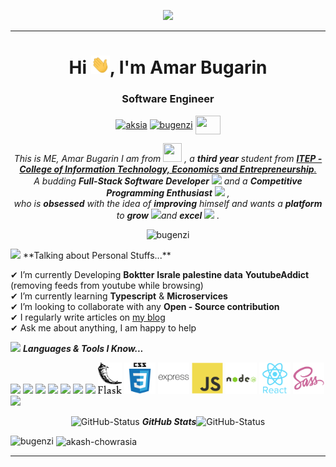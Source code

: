 
<p align="center">
  <img src="https://github.com/thompsonemerson/thompsonemerson/raw/master/cover-thompson.png" height="200"/>
</p>
<hr>
<h1 align="center">Hi <img src="https://raw.githubusercontent.com/ABSphreak/ABSphreak/master/gifs/Hi.gif" width="30px">, I'm Amar Bugarin</h1>
<h3 align="center">Software Engineer </h3>
<p align="center">
<a href="https://www.linkedin.com/in/amar-bugarin-96a6a21a3/" target="blank"><img align="center" src="https://cdn.jsdelivr.net/npm/simple-icons@3.0.1/icons/linkedin.svg" alt="aksia" height="30" width="40" /></a>
<a href="https://twitter.com/Bugenzi98" target="blank"><img align="center" src="https://cdn.jsdelivr.net/npm/simple-icons@3.0.1/icons/twitter.svg" alt="bugenzi" height="30" width="40" /></a>
 <a href = "mailto: amarbugarin@outlook.com"><img align="center" src="https://simpleicons.org/icons/gmail.svg" height="30" width="40" /></a>
  

</p>
</p>



<p align="center">
  <em>
    This is ME, Amar Bugarin I am from   <img src="https://cultofthepartyparrot.com/flags/hd/bosniaandherzegovinaparrot.gif" width="30" height="30"/> , a <b>third year</b> student from <a href="https://www.itep.edu.ba/"> <b>ITEP - College of Information Technology, Economics and Entrepreneurship</b>.</a> <br>
    A budding <b>Full-Stack Software Developer</b> <img src="https://github.com/TheDudeThatCode/TheDudeThatCode/blob/master/Assets/Developer.gif" width="30px"> and a <b>Competitive Programming Enthusiast</b>&nbsp;<img src="https://github.com/TheDudeThatCode/TheDudeThatCode/blob/master/Assets/Designer.gif" width="36px">&nbsp,<br>who is <b>obsessed</b>
    with the idea of <b>improving</b> himself and wants a <b>platform</b> to 
    <b>grow</b> <img src="https://github.com/TheDudeThatCode/TheDudeThatCode/blob/master/Assets/Rocket.gif" width="18px">and 
    <b>excel</b> <img src="https://github.com/TheDudeThatCode/TheDudeThatCode/blob/master/Assets/Medal.gif" width="20px">&nbsp.
  </em> 
  <br>
</p>



<p align="center">
<img src="https://i.giphy.com/media/35KmddtenRJmKhjrvJ/giphy.webp" alt="bugenzi" />
</p>
<img src="https://media.giphy.com/media/ObNTw8Uzwy6KQ/giphy.gif" width="30px">&nbsp;**Talking about Personal Stuffs...**


✔ I’m currently Developing **Boktter** **Israle palestine data** **YoutubeAddict** (removing feeds from youtube while browsing)<br>
✔ I’m currently learning **Typescript** & **Microservices**<br>
✔ I’m looking to collaborate with any **Open - Source contribution**<br>
✔ I regularly write articles on [my blog](https://amarbugarin.com/diary) <br>
✔ Ask me about anything, I am happy to help<br>

 

<img src="https://media.giphy.com/media/ObNTw8Uzwy6KQ/giphy.gif" width="30px">&nbsp;***Languages & Tools I Know...***
<p align="left">
  
  <img height="50" src="https://github.com/uannabi/-/blob/master/resource/python-icon.svg">
  <img height="50" src="https://github.com/uannabi/-/blob/master/resource/jp.svg"> 
   <img height="50" src="https://github.com/uannabi/-/blob/master/resource/docker-ar21.svg"> 
  <img height="50" src="https://github.com/uannabi/-/blob/master/resource/git.svg"> 
   <img height="50" src="https://github.com/uannabi/-/blob/master/resource/linux-ar21.svg">
   <img height="50" src="https://github.com/uannabi/-/blob/master/resource/other/mongodb-ar21.svg"> 
   <img height="50" src="https://github.com/uannabi/-/blob/master/resource/other/postgresql-ar21.svg"> 
   <img height="50" src="https://github.com/Akash-chowrasia/Akash-chowrasia/blob/main/images/flask.svg">
   <img height="50" src="https://raw.githubusercontent.com/devicons/devicon/master/icons/css3/css3-original-wordmark.svg"> 
   <img height="50" src="https://raw.githubusercontent.com/devicons/devicon/master/icons/express/express-original-wordmark.svg">
  <img height="50" src="https://raw.githubusercontent.com/devicons/devicon/master/icons/javascript/javascript-original.svg"> 
   <img height="50" src="https://raw.githubusercontent.com/devicons/devicon/master/icons/nodejs/nodejs-original-wordmark.svg"> 
  <img height="50" src="https://raw.githubusercontent.com/devicons/devicon/master/icons/react/react-original-wordmark.svg"> 
   <img height="50" src="https://raw.githubusercontent.com/devicons/devicon/master/icons/sass/sass-original.svg"> 
   <img height="50" src="  https://raw.githubusercontent.com/detain/svg-logos/780f25886640cef088af994181646db2f6b1a3f8/svg/selenium-logo.svg
">
  
  <p align="center">
 <img src="https://media.giphy.com/media/8UHRm5oY4k4FDxq5QG/giphy.gif" width="30px" alt="GitHub-Status"/>&nbsp;<i><b>GitHub Stats</b></i><img src="https://media.giphy.com/media/8UHRm5oY4k4FDxq5QG/giphy.gif" width="30px" alt="GitHub-Status"/></p>
<p><img align="left" src="https://github-readme-stats.vercel.app/api/top-langs?username=bugenzi&show_icons=true&locale=en&layout=compact" alt="bugenzi" /></p>

<p>&nbsp;<img align="center" src="https://github-readme-stats.vercel.app/api?username=bugenzi&show_icons=true&locale=en" alt="akash-chowrasia" width="410" /></p>






<hr>


<!--
**bugenzi/bugenzi** is a ✨ _special_ ✨ repository because its `README.md` (this file) appears on your GitHub profile.

Here are some ideas to get you started:

- 🔭 I’m currently working on ...
- 🌱 I’m currently learning ...
- 👯 I’m looking to collaborate on ...
- 🤔 I’m looking for help with ...
- 💬 Ask me about ...
- 📫 How to reach me: ...
- 😄 Pronouns: ...
- ⚡ Fun fact: ...
-->
